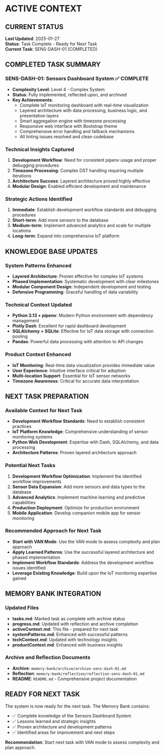 # ACTIVE CONTEXT

## CURRENT STATUS
**Last Updated**: 2025-01-27  
**Status**: Task Complete - Ready for Next Task  
**Current Task**: SENS-DASH-01 (COMPLETED)  

## COMPLETED TASK SUMMARY

### SENS-DASH-01: Sensors Dashboard System ✅ COMPLETE
- **Complexity Level**: Level 4 - Complex System
- **Status**: Fully implemented, reflected upon, and archived
- **Key Achievements**:
  - Complete IoT monitoring dashboard with real-time visualization
  - Layered architecture with data processing, business logic, and presentation layers
  - Smart aggregation engine with timezone processing
  - Responsive web interface with Bootstrap theme
  - Comprehensive error handling and fallback mechanisms
  - All linting issues resolved and clean codebase

### Technical Insights Captured
1. **Development Workflow**: Need for consistent pipenv usage and proper debugging procedures
2. **Timezone Processing**: Complex DST handling requiring multiple iterations
3. **Architecture Success**: Layered architecture proved highly effective
4. **Modular Design**: Enabled efficient development and maintenance

### Strategic Actions Identified
1. **Immediate**: Establish development workflow standards and debugging procedures
2. **Short-term**: Add more sensors to the database
3. **Medium-term**: Implement advanced analytics and scale for multiple locations
4. **Long-term**: Expand into comprehensive IoT platform

## KNOWLEDGE BASE UPDATES

### System Patterns Enhanced
- **Layered Architecture**: Proven effective for complex IoT systems
- **Phased Implementation**: Systematic development with clear milestones
- **Modular Component Design**: Independent development and testing
- **Defensive Programming**: Graceful handling of data variability

### Technical Context Updated
- **Python 3.13 + pipenv**: Modern Python environment with dependency management
- **Plotly Dash**: Excellent for rapid dashboard development
- **SQLAlchemy + SQLite**: Effective for IoT data storage with connection pooling
- **Pandas**: Powerful data processing with attention to API changes

### Product Context Enhanced
- **IoT Monitoring**: Real-time data visualization provides immediate value
- **User Experience**: Intuitive interface critical for adoption
- **Multi-location Support**: Essential for IoT sensor networks
- **Timezone Awareness**: Critical for accurate data interpretation

## NEXT TASK PREPARATION

### Available Context for Next Task
- **Development Workflow Standards**: Need to establish consistent practices
- **IoT Platform Knowledge**: Comprehensive understanding of sensor monitoring systems
- **Python Web Development**: Expertise with Dash, SQLAlchemy, and data processing
- **Architecture Patterns**: Proven layered architecture approach

### Potential Next Tasks
1. **Development Workflow Optimization**: Implement the identified workflow improvements
2. **Sensor Data Expansion**: Add more sensors and data types to the database
3. **Advanced Analytics**: Implement machine learning and predictive capabilities
4. **Production Deployment**: Optimize for production environment
5. **Mobile Application**: Develop companion mobile app for sensor monitoring

### Recommended Approach for Next Task
- **Start with VAN Mode**: Use the VAN mode to assess complexity and plan approach
- **Apply Learned Patterns**: Use the successful layered architecture and phased implementation
- **Implement Workflow Standards**: Address the development workflow issues identified
- **Leverage Existing Knowledge**: Build upon the IoT monitoring expertise gained

## MEMORY BANK INTEGRATION

### Updated Files
- **tasks.md**: Marked task as complete with archive status
- **progress.md**: Updated with reflection and archive completion
- **activeContext.md**: This file - prepared for next task
- **systemPatterns.md**: Enhanced with successful patterns
- **techContext.md**: Updated with technology insights
- **productContext.md**: Enhanced with business insights

### Archive and Reflection Documents
- **Archive**: `memory-bank/archive/archive-sens-dash-01.md`
- **Reflection**: `memory-bank/reflection/reflection-sens-dash-01.md`
- **README**: `README.md` - Comprehensive project documentation

## READY FOR NEXT TASK

The system is now ready for the next task. The Memory Bank contains:
- ✅ Complete knowledge of the Sensors Dashboard System
- ✅ Lessons learned and strategic insights
- ✅ Proven architecture and development patterns
- ✅ Identified areas for improvement and next steps

**Recommendation**: Start next task with VAN mode to assess complexity and plan approach.
